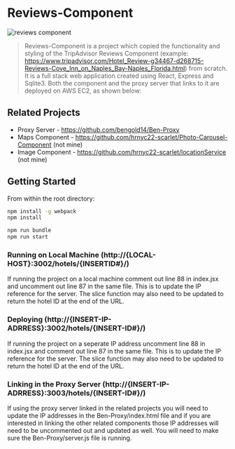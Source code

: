# Reviews-Component

![reviews component](Deployed-Review-Component.gif)

>Reviews-Component is a project which copied the functionality and styling of the TripAdvisor Reviews Component (example: https://www.tripadvisor.com/Hotel_Review-g34467-d268715-Reviews-Cove_Inn_on_Naples_Bay-Naples_Florida.html) from scratch.  It is a full stack web application created using React, Express and Sqlite3.  Both the component and the proxy server that links to it are deployed on AWS EC2, as shown below:

## Related Projects

  - Proxy Server - https://github.com/bengold14/Ben-Proxy
  - Maps Component - https://github.com/hrnyc22-scarlet/Photo-Carousel-Component (not mine)
  - Image Component - https://github.com/hrnyc22-scarlet/locationService (not mine)

## Getting Started 

From within the root directory:

```sh
npm install -g webpack
npm install

npm run bundle
npm run start

```

### Running on Local Machine (http://{LOCAL-HOST}:3002/hotels/{INSERTID#}/)

If running the project on a local machine comment out line 88 in index.jsx and uncomment out line 87 in the same file. This is to update the IP reference for the server.  The slice function may also need to be updated to return the hotel ID at the end of the URL.  

### Deploying (http://{INSERT-IP-ADRRESS}:3002/hotels/{INSERT-ID#}/)

If running the project on a seperate IP address uncomment line 88 in index.jsx and comment out line 87 in the same file. This is to update the IP reference for the server.  The slice function may also need to be updated to return the hotel ID at the end of the URL.  

### Linking in the Proxy Server (http://{INSERT-IP-ADRRESS}:3003/hotels/{INSERT-ID#}/)

If using the proxy server linked in the related projects you will need to update the IP addresses in the Ben-Proxy/index.html file and if you are interested in linking the other related components those IP addresses will need to be uncommented out and updated as well.  You will need to make sure the Ben-Proxy/server.js file is running.


